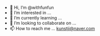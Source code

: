 - 👋 Hi, I’m @withfunfun
- 👀 I’m interested in ...
- 🌱 I’m currently learning ...
- 💞️ I’m looking to collaborate on ...
- 📫 How to reach me ... kunstji@naver.com

<!---
withfunfun/withfunfun is a ✨ special ✨ repository because its `README.md` (this file) appears on your GitHub profile.
You can click the Preview link to take a look at your changes.
--->
